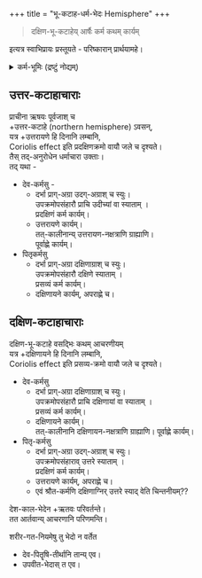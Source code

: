 +++
title = "भू-कटाह-धर्म-भेदः Hemisphere"
+++

> दक्षिण-भू-कटाहेय् आर्षैः कर्म कथम् कार्यम्  

इत्यत्र स्वाभिप्रायः प्रस्तूयते - परिष्कारान् प्रार्थयामहे।  

<details><summary>कर्म-भूमिः (द्रष्टुं नोद्यम्)</summary>

"भारताद् बहिर् न कर्मोचिता" भूमिर् इति वादम् उपेक्षामहे। आर्यावर्त-लक्षणान्य् अन्यत्रापि लभ्यानि बहूनि। भारत-पर-श्रुति-वाक्यान्य् उपलक्षणत्वेन ग्राह्याणि। ननु बलि-द्वीपो ऽपि चातुर्-वर्ण्यादि-धर्म-युक्तो दक्षिण-कटाह-स्थो दृश्यते।
</details>

## उत्तर-कटाहाचाराः
प्राचीना ऋषयः पूर्वजाश् च  
+उत्तर-कटाहे (northern hemisphere) ऽवसन्,  
यत्र +उत्तरायणे हि दिनानि लम्बानि,  
Coriolis effect इति प्रदक्षिणक्रमो वायौ जले च दृश्यते।  
तैस् तद्-अनुरोधेन धर्माचारा उक्ताः।  
तद् यथा -  

- देव-कर्मसु -  
  - दर्भा प्राग्-अग्रा उदग्-अग्राश् च स्युः।  
    उपक्रमोपसंहारौ प्राचि उदीच्यां वा स्याताम् ।  
    प्रदक्षिणं कर्म कार्यम्।
  - उत्तरायणे कार्यम्।  
    तत्-कालीनान्य् उत्तरायण-नक्षत्राणि ग्राह्याणि।  
    पूर्वाह्णे कार्यम्। 
- पितृकर्मसु 
  - दर्भा प्राग्-अग्रा दक्षिणाग्राश् च स्युः।  
    उपक्रमोपसंहारौ दक्षिणे स्याताम् ।  
    प्रसव्यं कर्म कार्यम्।
  - दक्षिणायने कार्यम्, अपराह्णे च। 

## दक्षिण-कटाहाचाराः
दक्षिण-भू-कटाहे वसद्भिः कथम् आचरणीयम्  
यत्र +दक्षिणायने हि दिनानि लम्बानि,  
Coriolis effect इति प्रसव्य-क्रमो वायौ जले च दृश्यते।

- देव-कर्मसु 
  - दर्भा प्राग्-अग्रा दक्षिणाग्राश् च स्युः।  
    उपक्रमोपसंहारौ प्राचि दक्षिणायां वा स्याताम् ।  
    प्रसव्यं कर्म कार्यम्।
  - दक्षिणायने कार्यम्।  
    तत्-कालीनानि दक्षिणायन-नक्षत्राणि ग्राह्याणि।
    पूर्वाह्णे कार्यम्।
- पितृ-कर्मसु
  - दर्भा प्राग्-अग्रा उदग्-अग्राश् च स्युः।  
    उपक्रमोपसंहाराव् उत्तरे स्याताम् ।  
    प्रदक्षिणं कर्म कार्यम्।
  - उत्तरायणे कार्यम्, अपराह्णे च। 
  - एवं श्रौत-कर्मणि दक्षिणाग्निर् उत्तरे स्याद् वेति चिन्तनीयम्??

देश-काल-भेदेन +ऋतवः परिवर्तन्ते।  
तत आर्तवान्य् आचरणानि परिणमन्ति।  

शरीर-गत-नियमेषु तु भेदो न वर्तेत  

- देव-पितॄषि-तीर्थानि तान्य् एव।  
- उपवीत-भेदास् त एव। 

